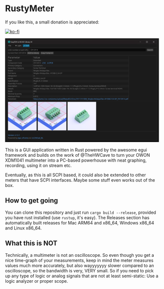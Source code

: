 # RustyMeter

If you like this, a small donation is appreciated:

[![ko-fi](https://ko-fi.com/img/githubbutton_sm.svg)](https://ko-fi.com/R6R8DQO8C)

![screenshot](assets/screenshot.png)

This is a GUI application written in Rust powered by the awesome egui framework and builds
on the work of @TheHWCave to turn your OWON XDM1041 multimeter into a PC-based powerhouse
with neat graphing, recording, using it on stream etc.

Eventually, as this is all SCPI based, it could also be extended to other meters that have SCPI interfaces.
Maybe some stuff even works out of the box.

## How to get going

You can clone this repository and just run `cargo build --release`, provided you have rust installed (use `rustup`, it's easy).
The Releases section has automatically built releases for Mac ARM64 and x86_64, Windows x86_64 and Linux x86_64.

## What this is NOT

Technically, a multimeter is not an oscilloscope. So even though you get a nice time-graph of your measurements, 
keep in mind the meter measures values much more accurately, but also wayyyyyyy slower compared to an oscilloscope, so the
bandwidth is very, VERY small.
So if you need to pick up any type of logic or analog signals that are not at least semi-static: Use a logic analyzer or proper scope.
